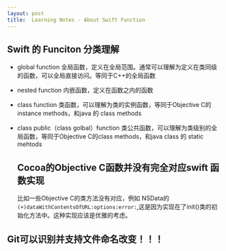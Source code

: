 ```yaml
---
layout: post
title:  Learning Notes - About Swift Function 
---
```


## Swift 的 Funciton 分类理解
- global function
	全局函数，定义在全局范围。通常可以理解为定义在类同级的函数，可以全局直接访问。等同于C++的全局函数
	
- nested function
	内嵌函数，定义在函数之内的函数

- class function
	类函数，可以理解为类的实例函数，等同于Objective C的instance methods，和java 的 class methods

- class public（class golbal）function
	类公共函数，可以理解为类级别的全局函数，等同于Objective C的class methods，和java class 的 static mehtods
	
	## Cocoa的Objective C函数并没有完全对应swift 函数实现
	比如一些Objective C的类方法没有对应，例如 NSData的`(+)dataWithContentsOfURL:options:error:`,这是因为实现在了init()类的初始化方法中。这种实现应该是优雅的考虑。

## Git可以识别并支持文件命名改变！！！


